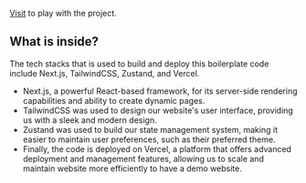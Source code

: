 
[Visit](https://login-register-modal.vercel.app/) to play with the project.
## What is inside?

The tech stacks that is used to build and deploy this boilerplate code include Next.js, TailwindCSS, Zustand, and Vercel. 
- Next.js, a powerful React-based framework, for its server-side rendering capabilities and ability to create dynamic pages. 
- TailwindCSS was used to design our website's user interface, providing us with a sleek and modern design. 
- Zustand was used to build our state management system, making it easier to maintain user preferences, such as their preferred theme.
- Finally, the code is deployed on Vercel, a platform that offers advanced deployment and management features, allowing us to scale and maintain website more efficiently to have a demo website. 
